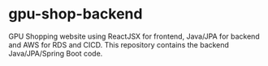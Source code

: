 # gpu-shop-backend
GPU Shopping website using ReactJSX for frontend, Java/JPA for backend and AWS for RDS and CICD. This repository contains the backend Java/JPA/Spring Boot code.
